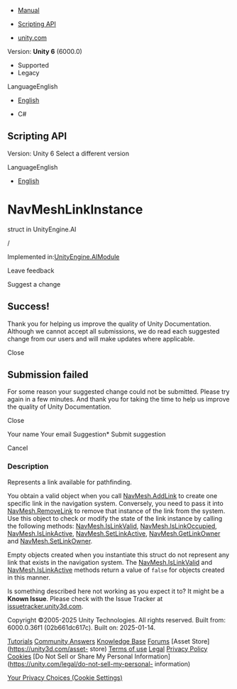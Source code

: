 [ ]()

  * [Manual](../Manual/index.html)
  * [Scripting API](../ScriptReference/index.html)

  * [unity.com](https://unity.com/)

Version: **Unity 6** (6000.0)

  * Supported
  * Legacy

LanguageEnglish

  * [English]()

  * C#

[ ](https://docs.unity3d.com)

## Scripting API

Version: Unity 6 Select a different version

LanguageEnglish

  * [English]()

# NavMeshLinkInstance

struct in UnityEngine.AI

/

Implemented in:[UnityEngine.AIModule](UnityEngine.AIModule.html)

Leave feedback

Suggest a change

## Success!

Thank you for helping us improve the quality of Unity Documentation. Although
we cannot accept all submissions, we do read each suggested change from our
users and will make updates where applicable.

Close

## Submission failed

For some reason your suggested change could not be submitted. Please <a>try
again</a> in a few minutes. And thank you for taking the time to help us
improve the quality of Unity Documentation.

Close

Your name Your email Suggestion* Submit suggestion

Cancel

[ ]()

### Description

Represents a link available for pathfinding.

You obtain a valid object when you call
[NavMesh.AddLink](AI.NavMesh.AddLink.html) to create one specific link in the
navigation system. Conversely, you need to pass it into
[NavMesh.RemoveLink](AI.NavMesh.RemoveLink.html) to remove that instance of
the link from the system. Use this object to check or modify the state of the
link instance by calling the following methods:
[NavMesh.IsLinkValid](AI.NavMesh.IsLinkValid.html),
[NavMesh.IsLinkOccupied](AI.NavMesh.IsLinkOccupied.html),
[NavMesh.IsLinkActive](AI.NavMesh.IsLinkActive.html),
[NavMesh.SetLinkActive](AI.NavMesh.SetLinkActive.html),
[NavMesh.GetLinkOwner](AI.NavMesh.GetLinkOwner.html) and
[NavMesh.SetLinkOwner](AI.NavMesh.SetLinkOwner.html).  
  
Empty objects created when you instantiate this struct do not represent any
link that exists in the navigation system. The
[NavMesh.IsLinkValid](AI.NavMesh.IsLinkValid.html) and
[NavMesh.IsLinkActive](AI.NavMesh.IsLinkActive.html) methods return a value of
`false` for objects created in this manner.  

Is something described here not working as you expect it to? It might be a
**Known Issue**. Please check with the Issue Tracker at
[issuetracker.unity3d.com](https://issuetracker.unity3d.com).

Copyright ©2005-2025 Unity Technologies. All rights reserved. Built from:
6000.0.36f1 (02b661dc617c). Built on: 2025-01-14.

[Tutorials](https://unity3d.com/learn) [Community
Answers](https://answers.unity3d.com) [Knowledge
Base](https://support.unity3d.com/hc/en-us)
[Forums](https://forum.unity3d.com) [Asset Store](https://unity3d.com/asset-
store) [Terms of use](https://docs.unity3d.com/Manual/TermsOfUse.html)
[Legal](https://unity.com/legal) [Privacy
Policy](https://unity.com/legal/privacy-policy)
[Cookies](https://unity.com/legal/cookie-policy) [Do Not Sell or Share My
Personal Information](https://unity.com/legal/do-not-sell-my-personal-
information)

[Your Privacy Choices (Cookie Settings)](javascript:void\(0\);)

